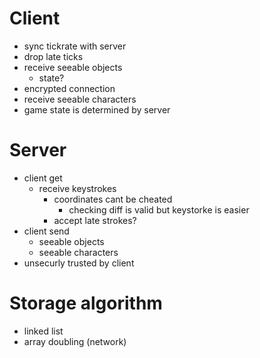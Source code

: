 # Client
- sync tickrate with server
- drop late ticks
- receive seeable objects
	- state?
- encrypted connection
- receive seeable characters
- game state is determined by server

# Server
- client get
	- receive keystrokes
		- coordinates cant be cheated
			- checking diff is valid but keystorke is easier
		- accept late strokes?
- client send
	- seeable objects
	- seeable characters
- unsecurly trusted by client

# Storage algorithm
- linked list
- array doubling (network)
